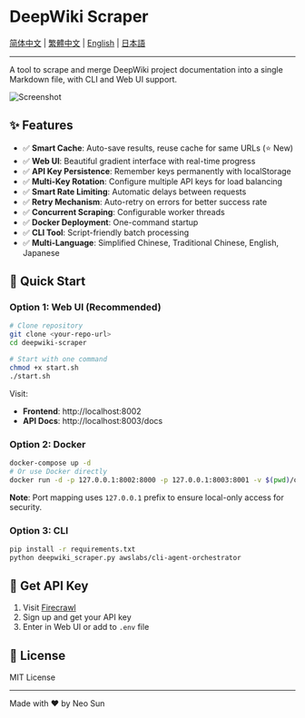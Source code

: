 # DeepWiki Scraper

[简体中文](README.zh-CN.md) | [繁體中文](README.zh-TW.md) | [English](README.en.md) | [日本語](README.ja.md)

---

A tool to scrape and merge DeepWiki project documentation into a single Markdown file, with CLI and Web UI support.

![Screenshot](screenshot.png)

## ✨ Features

- ✅ **Smart Cache**: Auto-save results, reuse cache for same URLs (⭐ New)
- ✅ **Web UI**: Beautiful gradient interface with real-time progress
- ✅ **API Key Persistence**: Remember keys permanently with localStorage
- ✅ **Multi-Key Rotation**: Configure multiple API keys for load balancing
- ✅ **Smart Rate Limiting**: Automatic delays between requests
- ✅ **Retry Mechanism**: Auto-retry on errors for better success rate
- ✅ **Concurrent Scraping**: Configurable worker threads
- ✅ **Docker Deployment**: One-command startup
- ✅ **CLI Tool**: Script-friendly batch processing
- ✅ **Multi-Language**: Simplified Chinese, Traditional Chinese, English, Japanese

## 🚀 Quick Start

### Option 1: Web UI (Recommended)

```bash
# Clone repository
git clone <your-repo-url>
cd deepwiki-scraper

# Start with one command
chmod +x start.sh
./start.sh
```

Visit:
- **Frontend**: http://localhost:8002
- **API Docs**: http://localhost:8003/docs

### Option 2: Docker

```bash
docker-compose up -d
# Or use Docker directly
docker run -d -p 127.0.0.1:8002:8000 -p 127.0.0.1:8003:8001 -v $(pwd)/output:/app/output deepwiki-scraper
```

**Note**: Port mapping uses `127.0.0.1` prefix to ensure local-only access for security.

### Option 3: CLI

```bash
pip install -r requirements.txt
python deepwiki_scraper.py awslabs/cli-agent-orchestrator
```

## 🔑 Get API Key

1. Visit [Firecrawl](https://firecrawl.dev)
2. Sign up and get your API key
3. Enter in Web UI or add to `.env` file

## 📄 License

MIT License

---

Made with ❤️ by Neo Sun
